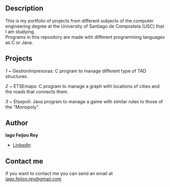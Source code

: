 ## Description

This is my portfolio of projects from different subjects of the computer engineering degree at the University of Santiago de Compostela (USC) that I am studying.  
Programs in this repository are made with different programming languages as C or Java.

## Projects
*1* ~ GestionImpresoras: C program to manage different type of TAD structures.  

*2* ~ ETSEmaps: C program to manage a graph with locations of cities and the roads that connects them.  

*3* ~ Etsepoli: Java program to manage a game with similar rules to those of the "Monopoly".  

## Author
**Iago Feijoo Rey**

* [LinkedIn](www.linkedin.com/in/iagofeijoorey)

## Contact me
If you want to contact me you can send an email at iago.feijoo.rey@gmail.com
